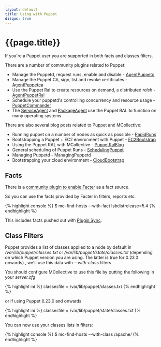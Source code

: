 ```yaml
---
layout: default
title: Using with Puppet
disqus: true
---
```

[FactsRLFacter]: http://code.google.com/p/mcollective-plugins/wiki/FactsRLFacter
[PluginSync]: http://docs.reductivelabs.com/guides/plugins_in_modules.html
[AgentPuppetd]: http://code.google.com/p/mcollective-plugins/wiki/AgentPuppetd
[AgentPuppetca]: http://github.com/ripienaar/mcollective-plugins/tree/master/agent/puppetca/
[AgentPuppetRal]: http://github.com/ripienaar/mcollective-plugins/tree/master/agent/puppetral/
[PuppetCommander]: http://github.com/ripienaar/mcollective-plugins/tree/master/agent/puppetd/commander/
[RapidRuns]: http://www.devco.net/archives/2010/08/05/rapid_puppet_runs_with_mcollective.php
[EC2Bootstrap]: http://www.devco.net/archives/2010/07/14/bootstrapping_puppet_on_ec2_with_mcollective.php
[PuppetRalBlog]: http://www.devco.net/archives/2010/07/07/puppet_resources_on_demand.php
[SchedulingPuppet]: http://www.devco.net/archives/2010/03/17/scheduling_puppet_with_mcollective.php
[ManagingPuppetd]: http://www.devco.net/archives/2009/11/30/managing_puppetd_with_mcollective.php
[CloudBootstrap]: http://vuksan.com/blog/2010/07/28/bootstraping-your-cloud-environment-with-puppet-and-mcollective/
[ServiceAgent]: http://code.google.com/p/mcollective-plugins/wiki/AgentService
[PackageAgent]: http://code.google.com/p/mcollective-plugins/wiki/AgentPackage

# {{page.title}}

If you're a Puppet user you are supported in both facts and classes filters.

There are a number of community plugins related to Puppet:

 * Manage the Puppetd, request runs, enable and disable - [AgentPuppetd]
 * Manage the Puppet CA, sign, list and revoke certificates - [AgentPuppetca]
 * Use the Puppet Ral to create resources on demand, a distributed *ralsh* - [AgentPuppetRal]
 * Schedule your puppetd's controlling concurrency and resource usage - [PuppetCommander]
 * The [ServiceAgent] and [PackageAgent] use the Puppet RAL to function on many operating systems

There are also several blog posts related to Puppet and MCollective:

 * Running puppet on a number of nodes as quick as possible - [RapidRuns]
 * Bootstrapping a Puppet + EC2 environment with Puppet - [EC2Bootstrap]
 * Using the Puppet RAL with MCollective - [PuppetRalBlog]
 * General scheduling of Puppet Runs - [SchedulingPuppet]
 * Managing Puppetd - [ManagingPuppetd]
 * Bootstrapping your cloud environment - [CloudBootstrap]

## Facts
There is a [community plugin to enable Facter][FactsRLFacter] as a fact source.

So you can use the facts provided by Facter in filters, reports etc.

{% highlight console %}
$ mc-find-hosts --with-fact lsbdistrelease=5.4
{% endhighlight %}

This includes facts pushed out with [Plugin Sync][PluginSync].

## Class Filters
Puppet provides a list of classes applied to a node by default in */var/lib/puppet/classes.txt* or */var/lib/puppet/state/classes.txt* (depending on which Puppet version you are using. The latter is true for 0.23.0 onwards) , we'll use this data with *--with-class* filters.

You should configure MCollective to use this file by putting the following in your *server.cfg*


{% highlight ini %}
classesfile = /var/lib/puppet/classes.txt
{% endhighlight %}

or if using Puppet 0.23.0 and onwards

{% highlight ini %}
classesfile = /var/lib/puppet/state/classes.txt
{% endhighlight %}

You can now use your classes lists in filters:

{% highlight console %}
$ mc-find-hosts --with-class /apache/
{% endhighlight %}
